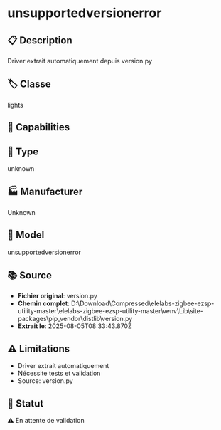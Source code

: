 # unsupportedversionerror

## 📋 Description
Driver extrait automatiquement depuis version.py

## 🏷️ Classe
lights

## 🔧 Capabilities


## 📡 Type
unknown

## 🏭 Manufacturer
Unknown

## 📱 Model
unsupportedversionerror

## 📚 Source
- **Fichier original**: version.py
- **Chemin complet**: D:\Download\Compressed\elelabs-zigbee-ezsp-utility-master\elelabs-zigbee-ezsp-utility-master\venv\Lib\site-packages\pip\_vendor\distlib\version.py
- **Extrait le**: 2025-08-05T08:33:43.870Z

## ⚠️ Limitations
- Driver extrait automatiquement
- Nécessite tests et validation
- Source: version.py

## 🚀 Statut
⚠️ En attente de validation
